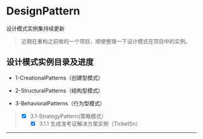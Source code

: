 # DesignPattern
设计模式实例集持续更新
> 近期在重构之前做的一个项目，顺便整理一下设计模式在项目中的实例。

设计模式实例目录及进度
-----------
* 1-CreationalPatterns（创建型模式）
>
>
* 2-StructuralPatterns（结构型模式）
>
>
* 3-BehavioralPatterns（行为型模式）
> - [x] 3.1-StrategyPattern(策略模式）
>     - [x] 3.1.1 生成准考证解决方案实例（TicketSn）

-------------
